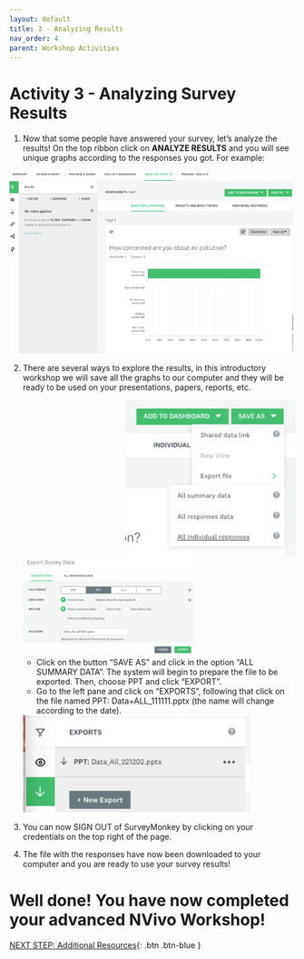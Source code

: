 ```yaml
---
layout: default
title: 3 - Analyzing Results
nav_order: 4
parent: Workshop Activities
---
```

# Activity 3 - Analyzing Survey Results

1.	Now that some people have answered your survey, let’s analyze the results! On the top ribbon click on **ANALYZE RESULTS** and you will see unique graphs according to the responses you got. For example:
   
   <img src="images/act-2/sm-2-01.png" style="width:500px;" alt="create survey"> 
   
2.	There are several ways to explore the results, in this introductory workshop we will save all the graphs to our computer and they will be ready to be used on your presentations, papers, reports, etc. 

    <img src="images/act-2/sm-2-02.png" style="float:right; width:300px;" alt="create survey"> 
    <img src="images/act-2/sm-2-03.png" style="width:300px;" alt="create survey"> 

    - Click on the button “SAVE AS” and click in the option “ALL SUMMARY DATA”. The system will begin to prepare the file to be exported. Then, choose PPT and click “EXPORT”.
    - Go to the left pane and click on “EXPORTS”, following that click on the file named PPT: Data+ALL_111111.pptx (the name will change according to the date).
    <img src="images/act-2/sm-2-04.png" style="width:400px;" alt="create survey"> 

3. You can now SIGN OUT of SurveyMonkey by clicking on your credentials on the top right of the page. 

4. The file with the responses have now been downloaded to your computer and you are ready to use your survey results!

# Well done! You have now completed your advanced NVivo Workshop!

[NEXT STEP: Additional Resources](additional-resources.html){: .btn .btn-blue }
